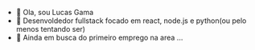 - 👋 Ola, sou Lucas Gama
- 👀 Desenvoldedor fullstack focado em react, node.js e python(ou pelo menos tentando ser)
- 🌱 Ainda em busca do primeiro emprego na area ...


<!---
Lucas-Castanheira-Gama/Lucas-Castanheira-Gama is a ✨ special ✨ repository because its `README.md` (this file) appears on your GitHub profile.
You can click the Preview link to take a look at your changes.
--->
